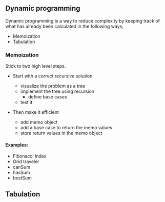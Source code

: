 ## Dynamic programming

Dynamic programming is a way to reduce complexity by keeping track of what
has already been calculated in the following ways;

- Memoization
- Tabulation

### Memoization

Stick to two high level steps.

- Start with a correct recursive solution
  - visualize the problem as a tree
  - implement the tree using recursion
    - define base cases
  - test it

- Then make it efficient
  - add memo object
  - add a base case to return the memo values
  - store return values in the memo object

#### Examples:
- Fibonacci Index
- Grid traveler
- canSum
- hasSum
- bestSum

## Tabulation
